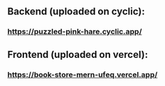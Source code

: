 ## Backend (uploaded on cyclic): 
### https://puzzled-pink-hare.cyclic.app/

## Frontend (uploaded on vercel): 

### https://book-store-mern-ufeq.vercel.app/
